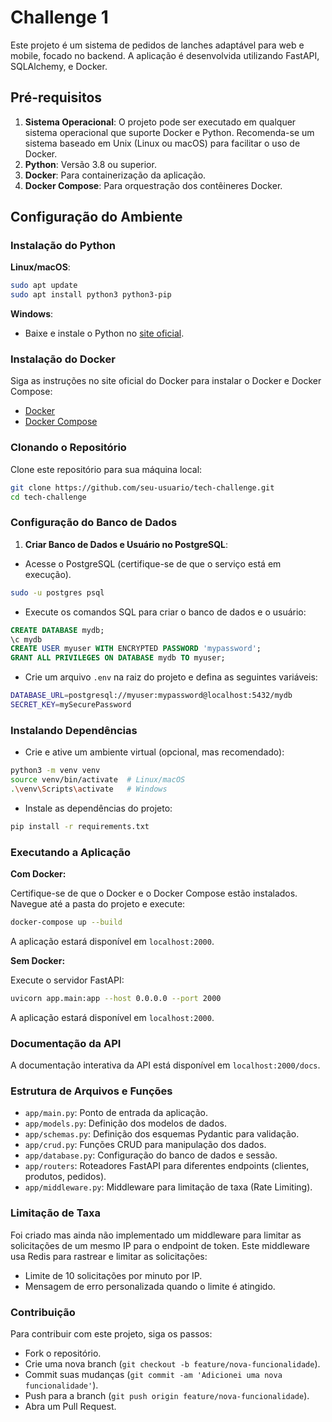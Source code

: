 # Challenge 1

Este projeto é um sistema de pedidos de lanches adaptável para web e mobile, focado no backend. A aplicação é desenvolvida utilizando FastAPI, SQLAlchemy, e Docker.

## Pré-requisitos

1. **Sistema Operacional**: O projeto pode ser executado em qualquer sistema operacional que suporte Docker e Python. Recomenda-se um sistema baseado em Unix (Linux ou macOS) para facilitar o uso de Docker.
2. **Python**: Versão 3.8 ou superior.
3. **Docker**: Para containerização da aplicação.
4. **Docker Compose**: Para orquestração dos contêineres Docker.

## Configuração do Ambiente

### Instalação do Python

**Linux/macOS**:

```sh
sudo apt update
sudo apt install python3 python3-pip
```

**Windows**:

- Baixe e instale o Python no [site oficial](https://www.python.org/downloads/).

### Instalação do Docker

Siga as instruções no site oficial do Docker para instalar o Docker e Docker Compose:

- [Docker](https://docs.docker.com/get-docker/)
- [Docker Compose](https://docs.docker.com/compose/install/)

### Clonando o Repositório

Clone este repositório para sua máquina local:

```sh
git clone https://github.com/seu-usuario/tech-challenge.git
cd tech-challenge
```

### Configuração do Banco de Dados

1. **Criar Banco de Dados e Usuário no PostgreSQL**:

- Acesse o PostgreSQL (certifique-se de que o serviço está em execução).

```sh
sudo -u postgres psql
```

- Execute os comandos SQL para criar o banco de dados e o usuário:

```sql
CREATE DATABASE mydb;
\c mydb
CREATE USER myuser WITH ENCRYPTED PASSWORD 'mypassword';
GRANT ALL PRIVILEGES ON DATABASE mydb TO myuser;
```

- Crie um arquivo `.env` na raiz do projeto e defina as seguintes variáveis:

```bash
DATABASE_URL=postgresql://myuser:mypassword@localhost:5432/mydb
SECRET_KEY=mySecurePassword
```

### Instalando Dependências

- Crie e ative um ambiente virtual (opcional, mas recomendado):

```sh
python3 -m venv venv
source venv/bin/activate  # Linux/macOS
.\venv\Scripts\activate   # Windows
```

- Instale as dependências do projeto:

```sh
pip install -r requirements.txt
```

### Executando a Aplicação

**Com Docker:**

Certifique-se de que o Docker e o Docker Compose estão instalados.
Navegue até a pasta do projeto e execute:

```sh
docker-compose up --build
```

A aplicação estará disponível em `localhost:2000`.

**Sem Docker:**

Execute o servidor FastAPI:

```sh
uvicorn app.main:app --host 0.0.0.0 --port 2000
```

A aplicação estará disponível em `localhost:2000`.

### Documentação da API

A documentação interativa da API está disponível em `localhost:2000/docs`.

### Estrutura de Arquivos e Funções

- `app/main.py`: Ponto de entrada da aplicação.
- `app/models.py`: Definição dos modelos de dados.
- `app/schemas.py`: Definição dos esquemas Pydantic para validação.
- `app/crud.py`: Funções CRUD para manipulação dos dados.
- `app/database.py`: Configuração do banco de dados e sessão.
- `app/routers`: Roteadores FastAPI para diferentes endpoints (clientes, produtos, pedidos).
- `app/middleware.py`: Middleware para limitação de taxa (Rate Limiting).

### Limitação de Taxa

Foi criado mas ainda não implementado um middleware para limitar as solicitações de um mesmo IP para o endpoint de token. Este middleware usa Redis para rastrear e limitar as solicitações:

- Limite de 10 solicitações por minuto por IP.
- Mensagem de erro personalizada quando o limite é atingido.

### Contribuição

Para contribuir com este projeto, siga os passos:

- Fork o repositório.
- Crie uma nova branch (`git checkout -b feature/nova-funcionalidade`).
- Commit suas mudanças (`git commit -am 'Adicionei uma nova funcionalidade'`).
- Push para a branch (`git push origin feature/nova-funcionalidade`).
- Abra um Pull Request.
